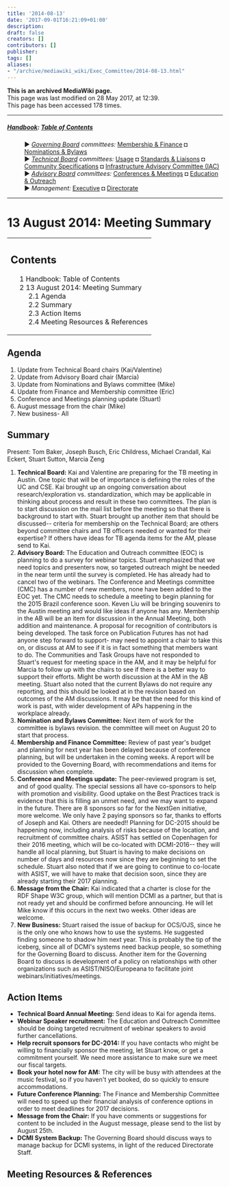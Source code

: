 ```yaml
---
title: '2014-08-13'
date: '2017-09-01T16:21:09+01:00'
description: 
draft: false
creators: []
contributors: []
publisher: 
tags: []
aliases:
- "/archive/mediawiki_wiki/Exec_Committee/2014-08-13.html"
---
```


 **This is an archived MediaWiki page.**  
This page was last modified on 28 May 2017, at 12:39.  
This page has been accessed 178 times.

* * *

##### [Handbook](/archive/mediawiki_wiki/DCMI_Handbook "DCMI Handbook"): [Table of Contents](/archive/mediawiki_wiki/DCMI_Handbook/ "DCMI Handbook") 
<dl>
<dd> ► <i><a href="/mediawiki_wiki/DCMI_Governing_Board.md" title="DCMI Governing Board">Governing Board</a> committees:</i> <a href="/mediawiki_wiki/DCMI_Governing_Board/finance.md" title="DCMI Governing Board/finance">Membership &amp; Finance</a> ◘ <a href="/mediawiki_wiki/DCMI_Governing_Board/nominations.md" title="DCMI Governing Board/nominations">Nominations &amp; Bylaws</a> 
</dd>
<dd> ► <i><a href="/mediawiki_wiki/DCMI_Technical_Board.md" title="DCMI Technical Board">Technical Board</a> committees:</i> <a href="/mediawiki_wiki/DCMI_Technical_Board/usage.md" title="DCMI Technical Board/usage">Usage</a> ◘ <a href="/mediawiki_wiki/DCMI_Technical_Board/standards.md" title="DCMI Technical Board/standards">Standards &amp; Liaisons</a> ◘ <a href="/mediawiki_wiki/DCMI_Technical_Board/specifications.md" title="DCMI Technical Board/specifications">Community Specifications</a> ◘ <a href="/mediawiki_wiki/DCMI_Technical_Board/infrastructure.md" title="DCMI Technical Board/infrastructure">Infrastructure Advisory Committee (IAC)</a>
</dd>
<dd> ► <i><a href="/mediawiki_wiki/DCMI_Advisory_Board.md" title="DCMI Advisory Board">Advisory Board</a> committees:</i> <a href="/mediawiki_wiki/DCMI_Advisory_Board/meetings.md" title="DCMI Advisory Board/meetings">Conferences &amp; Meetings</a> ◘ <a href="/mediawiki_wiki/DCMI_Advisory_Board/documentation.md" title="DCMI Advisory Board/documentation">Education &amp; Outreach</a>
</dd>
<dd> ► <i>Management:</i> <a href="/mediawiki_wiki/Exec_Committee.md" title="Exec Committee">Executive</a> ◘ <a href="/mediawiki_wiki/Exec_Committee/directorate.md" title="Exec Committee/directorate">Directorate</a>
</dd>
</dl>

* * *

# 13 August 2014: Meeting Summary 
<table id="toc" class="toc">
  <tr>
    <td>
      <div id="toctitle">
        <h2>Contents</h2>
      </div>
      <ul>
        <li class="toclevel-1"><a href="#Handbook:_Table_of_Contents"><span class="tocnumber">1</span> <span class="toctext">Handbook: Table of Contents</span></a></li>
        <li class="toclevel-1 tocsection-1">
          <a href="#13_August_2014:_Meeting_Summary"><span class="tocnumber">2</span> <span class="toctext">13 August 2014: Meeting Summary</span></a>
          <ul>
            <li class="toclevel-2 tocsection-2"><a href="#Agenda"><span class="tocnumber">2.1</span> <span class="toctext">Agenda</span></a></li>
            <li class="toclevel-2 tocsection-3"><a href="#Summary"><span class="tocnumber">2.2</span> <span class="toctext">Summary</span></a></li>
            <li class="toclevel-2 tocsection-4"><a href="#Action_Items"><span class="tocnumber">2.3</span> <span class="toctext">Action Items</span></a></li>
            <li class="toclevel-2 tocsection-5"><a href="#Meeting_Resources_.26_References"><span class="tocnumber">2.4</span> <span class="toctext">Meeting Resources &amp; References</span></a></li>
          </ul>
        </li>
      </ul>
    </td>
  </tr>
</table>


## Agenda 

1. Update from Technical Board chairs (Kai/Valentine)
2. Update from Advisory Board chair (Marcia)
3. Update from Nominations and Bylaws committee (Mike)
4. Update from Finance and Membership committee (Eric)
5. Conference and Meetings planning update (Stuart)
6. August message from the chair (Mike)
7. New business- All

## Summary 

Present: Tom Baker, Joseph Busch, Eric Childress, Michael Crandall, Kai Eckert, Stuart Sutton, Marcia Zeng

1. **Technical Board:** Kai and Valentine are preparing for the TB meeting in Austin. One topic that will be of importance is defining the roles of the UC and CSE. Kai brought up an ongoing conversation about research/exploration vs. standardization, which may be applicable in thinking about process and result in these two committees. The plan is to start discussion on the mail list before the meeting so that there is background to start with. Stuart brought up another item that should be discussed-- criteria for membership on the Technical Board; are others beyond committee chairs and TB officers needed or wanted for their expertise? If others have ideas for TB agenda items for the AM, please send to Kai.
2. **Advisory Board:** The Education and Outreach committee (EOC) is planning to do a survey for webinar topics. Stuart emphasized that we need topics and presenters now, so targeted outreach might be needed in the near term until the survey is completed. He has already had to cancel two of the webinars. The Conference and Meetings committee (CMC) has a number of new members, none have been added to the EOC yet. The CMC needs to schedule a meeting to begin planning for the 2015 Brazil conference soon. Keven Liu will be bringing souvenirs to the Austin meeting and would like ideas if anyone has any. Membership in the AB will be an item for discussion in the Annual Meeting, both addition and maintenance. A proposal for recognition of contributors is being developed. The task force on Publication Futures has not had anyone step forward to support- may need to appoint a chair to take this on, or discuss at AM to see if it is in fact something that members want to do. The Communities and Task Groups have not responded to Stuart's request for meeting space in the AM, and it may be helpful for Marcia to follow up with the chairs to see if there is a better way to support their efforts. Might be worth discussion at the AM in the AB meeting. Stuart also noted that the current Bylaws do not require any reporting, and this should be looked at in the revision based on outcomes of the AM discussions. It may be that the need for this kind of work is past, with wider development of APs happening in the workplace already.
3. **Nomination and Bylaws Committee:** Next item of work for the committee is bylaws revision. the committee will meet on August 20 to start that process. 
4. **Membership and Finance Committee:** Review of past year's budget and planning for next year has been delayed because of conference planning, but will be undertaken in the coming weeks. A report will be provided to the Governing Board, with recommendations and items for discussion when complete.
5. **Conference and Meetings update:** The peer-reviewed program is set, and of good quality. The special sessions all have co-sponsors to help with promotion and visibility. Good uptake on the Best Practices track is evidence that this is filling an unmet need, and we may want to expand in the future. There are 8 sponsors so far for the NextGen initiative, more welcome. We only have 2 paying sponsors so far, thanks to efforts of Joseph and Kai. Others are needed!! Planning for DC-2015 should be happening now, including analysis of risks because of the location, and recruitment of committee chairs. ASIST has settled on Copenhagen for their 2016 meeting, which will be co-located with DCMI-2016-- they will handle all local planning, but Stuart is having to make decisions on number of days and resources now since they are beginning to set the schedule. Stuart also noted that if we are going to continue to co-locate with ASIST, we will have to make that decision soon, since they are already starting their 2017 planning.
6. **Message from the Chair:** Kai indicated that a charter is close for the RDF Shape W3C group, which will mention DCMI as a partner, but that is not ready yet and should be confirmed before announcing. He will let Mike know if this occurs in the next two weeks. Other ideas are welcome.
7. **New Business:** Stuart raised the issue of backup for OCS/OJS, since he is the only one who knows how to use the systems. He suggested finding someone to shadow him next year. This is probably the tip of the iceberg, since all of DCMI's systems need backup people, so something for the Governing Board to discuss. Another item for the Governing Board to discuss is development of a policy on relationships with other organizations such as ASIST/NISO/Europeana to facilitate joint webinars/initiatives/meetings. 

## Action Items 

- **Technical Board Annual Meeting:** Send ideas to Kai for agenda items.
- **Webinar Speaker recruitment:** The Education and Outreach Committee should be doing targeted recruitment of webinar speakers to avoid further cancellations.
- **Help recruit sponsors for DC-2014:** If you have contacts who might be willing to financially sponsor the meeting, let Stuart know, or get a commitment yourself. We need more assistance to make sure we meet our fiscal targets.
- **Book your hotel now for AM:** The city will be busy with attendees at the music festival, so if you haven't yet booked, do so quickly to ensure accommodations.
- **Future Conference Planning:** The Finance and Membership Committee will need to speed up their financial analysis of conference options in order to meet deadlines for 2017 decisions.
- **Message from the Chair:** If you have comments or suggestions for content to be included in the August message, please send to the list by August 25th.
- **DCMI System Backup:** The Governing Board should discuss ways to manage backup for DCMI systems, in light of the reduced Directorate Staff.

## Meeting Resources & References 

